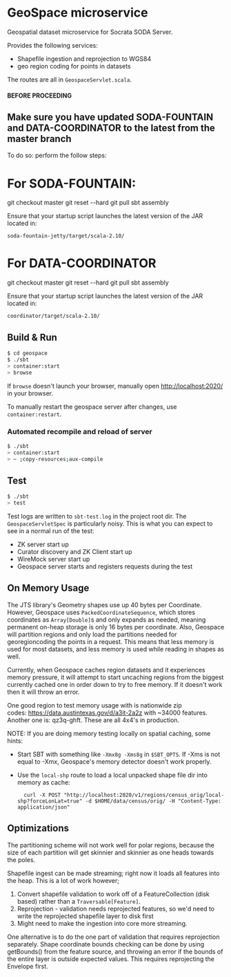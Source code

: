 # GeoSpace microservice #

Geospatial dataset microservice for Socrata SODA Server.

Provides the following services:
- Shapefile ingestion and reprojection to WGS84
- geo region coding for points in datasets

The routes are all in `GeospaceServlet.scala`.

#### BEFORE PROCEEDING ####

## Make sure you have updated SODA-FOUNTAIN and DATA-COORDINATOR to the latest from the master branch ##

To do so: perform the follow steps:

# For SODA-FOUNTAIN: #

git checkout master
git reset --hard
git pull
sbt assembly

Ensure that your startup script launches the latest version of the JAR located in:

`soda-fountain-jetty/target/scala-2.10/`

# For DATA-COORDINATOR #

git checkout master
git reset --hard
git pull
sbt assembly

Ensure that your startup script launches the latest version of the JAR located in:

`coordinator/target/scala-2.10/`

## Build & Run ##

```sh
$ cd geospace
$ ./sbt
> container:start
> browse
```

If `browse` doesn't launch your browser, manually open [http://localhost:2020/](http://localhost:2020/) in your browser.

To manually restart the geospace server after changes, use `container:restart`.

### Automated recompile and reload of server

```sh
$ ./sbt
> container:start
> ~ ;copy-resources;aux-compile
```

## Test

```sh
$ ./sbt
> test
```

Test logs are written to `sbt-test.log` in the project root dir.   The
`GeospaceServletSpec` is particularly noisy.  This is what you can expect to see
in a normal run of the test:

- ZK server start up
- Curator discovery and ZK Client start up
- WireMock server start up
- Geospace server starts and registers requests during the test

## On Memory Usage

The JTS library's Geometry shapes use up 40 bytes per Coordinate.  However, Geospace uses `PackedCoordinateSequence`, which stores coordinates as `Array[Double]`s and only expands as needed, meaning permanent on-heap storage is only 16 bytes per coordinate.  Also, Geospace will partition regions and only load the partitions needed for georegioncoding the points in a request.  This means that less memory is used for most datasets, and less memory is used while reading in shapes as well.

Currently, when Geospace caches region datasets and it experiences memory
pressure, it will attempt to start uncaching regions from the biggest currently
cached one in order down to try to free memory.  If it doesn't work then it will
throw an error.

One good region to test memory usage with is nationwide zip codes: https://data.austintexas.gov/d/a3it-2a2z with ~34000 features.  Another one is: qz3q-ghft.  These are all 4x4's in production.

NOTE: If you are doing memory testing locally on spatial caching, some hints:
- Start SBT with something like `-Xmx8g -Xms8g` in `$SBT_OPTS`.  If -Xms is not equal to -Xmx, Geospace's memory detector doesn't work properly.
- Use the `local-shp` route to load a local unpacked shape file dir into memory as cache:

        curl -X POST "http://localhost:2020/v1/regions/census_orig/local-shp?forceLonLat=true" -d $HOME/data/census/orig/ -H "Content-Type: application/json"

## Optimizations

The partitioning scheme will not work well for polar regions, because the size of each partition will get skinnier and skinnier as one heads towards the poles.

Shapefile ingest can be made streaming; right now it loads all features into the heap.  This is a lot of work however;

1. Convert shapefile validation to work off of a FeatureCollection (disk based) rather than a `Traversable[Feature]`.  
2. Reprojection - validation needs reprojected features, so we'd need to write the reprojected shapefile layer to disk first
3. Might need to make the ingestion into core more streaming.

One alternative is to do the one part of validation that requires reprojection
separately.  Shape coordinate bounds checking can be done by using getBounds()
from the feature source, and throwing an error if the bounds of the entire layer
is outside expected values.  This requires reprojecting the Envelope first.
